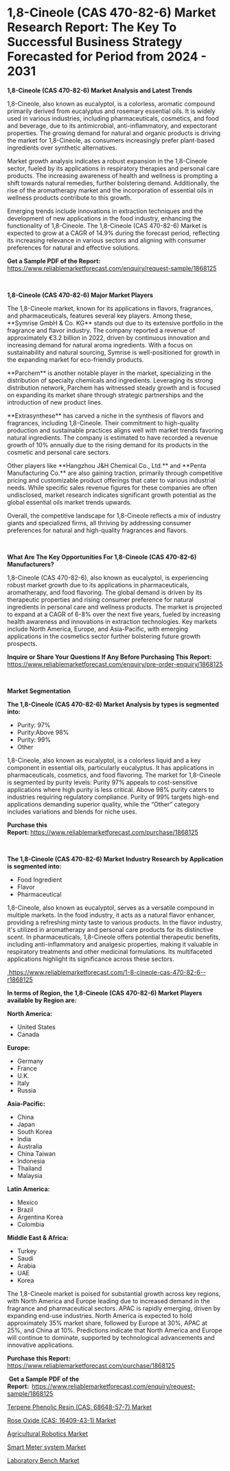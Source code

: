 <p><h1>1,8-Cineole (CAS 470-82-6) Market Research Report: The Key To Successful Business Strategy Forecasted for Period from 2024 - 2031</h1></p><p><strong>1,8-Cineole (CAS 470-82-6) Market Analysis and Latest Trends</strong></p>
<p><p>1,8-Cineole, also known as eucalyptol, is a colorless, aromatic compound primarily derived from eucalyptus and rosemary essential oils. It is widely used in various industries, including pharmaceuticals, cosmetics, and food and beverage, due to its antimicrobial, anti-inflammatory, and expectorant properties. The growing demand for natural and organic products is driving the market for 1,8-Cineole, as consumers increasingly prefer plant-based ingredients over synthetic alternatives.</p><p>Market growth analysis indicates a robust expansion in the 1,8-Cineole sector, fueled by its applications in respiratory therapies and personal care products. The increasing awareness of health and wellness is prompting a shift towards natural remedies, further bolstering demand. Additionally, the rise of the aromatherapy market and the incorporation of essential oils in wellness products contribute to this growth.</p><p>Emerging trends include innovations in extraction techniques and the development of new applications in the food industry, enhancing the functionality of 1,8-Cineole. The 1,8-Cineole (CAS 470-82-6) Market is expected to grow at a CAGR of 14.9% during the forecast period, reflecting its increasing relevance in various sectors and aligning with consumer preferences for natural and effective solutions.</p></p>
<p><strong>Get a Sample PDF of the Report:&nbsp;</strong> <a href="https://www.reliablemarketforecast.com/enquiry/request-sample/1868125?utm_campaign=1398&utm_medium=2&utm_source=Github&utm_content=ia&utm_term=21102024&utm_id=18-cineole-cas-470-82-6">https://www.reliablemarketforecast.com/enquiry/request-sample/1868125</a></p>
<p>&nbsp;</p>
<p><strong>1,8-Cineole (CAS 470-82-6) Major Market Players</strong></p>
<p><p>The 1,8-Cineole market, known for its applications in flavors, fragrances, and pharmaceuticals, features several key players. Among these, **Symrise GmbH & Co. KG** stands out due to its extensive portfolio in the fragrance and flavor industry. The company reported a revenue of approximately €3.2 billion in 2022, driven by continuous innovation and increasing demand for natural aroma ingredients. With a focus on sustainability and natural sourcing, Symrise is well-positioned for growth in the expanding market for eco-friendly products.</p><p>**Parchem** is another notable player in the market, specializing in the distribution of specialty chemicals and ingredients. Leveraging its strong distribution network, Parchem has witnessed steady growth and is focused on expanding its market share through strategic partnerships and the introduction of new product lines.</p><p>**Extrasynthese** has carved a niche in the synthesis of flavors and fragrances, including 1,8-Cineole. Their commitment to high-quality production and sustainable practices aligns well with market trends favoring natural ingredients. The company is estimated to have recorded a revenue growth of 10% annually due to the rising demand for its products in the cosmetic and personal care sectors.</p><p>Other players like **Hangzhou J&H Chemical Co., Ltd.** and **Penta Manufacturing Co.** are also gaining traction, primarily through competitive pricing and customizable product offerings that cater to various industrial needs. While specific sales revenue figures for these companies are often undisclosed, market research indicates significant growth potential as the global essential oils market trends upwards.</p><p>Overall, the competitive landscape for 1,8-Cineole reflects a mix of industry giants and specialized firms, all thriving by addressing consumer preferences for natural and high-quality fragrances and flavors.</p></p>
<p>&nbsp;</p>
<p><strong>What Are The Key Opportunities For 1,8-Cineole (CAS 470-82-6) Manufacturers?</strong></p>
<p><p>1,8-Cineole (CAS 470-82-6), also known as eucalyptol, is experiencing robust market growth due to its applications in pharmaceuticals, aromatherapy, and food flavoring. The global demand is driven by its therapeutic properties and rising consumer preference for natural ingredients in personal care and wellness products. The market is projected to expand at a CAGR of 6-8% over the next five years, fueled by increasing health awareness and innovations in extraction technologies. Key markets include North America, Europe, and Asia-Pacific, with emerging applications in the cosmetics sector further bolstering future growth prospects.</p></p>
<p><strong>Inquire or Share Your Questions If Any Before Purchasing This Report:</strong> <a href="https://www.reliablemarketforecast.com/enquiry/pre-order-enquiry/1868125?utm_campaign=1398&utm_medium=2&utm_source=Github&utm_content=ia&utm_term=21102024&utm_id=18-cineole-cas-470-82-6">https://www.reliablemarketforecast.com/enquiry/pre-order-enquiry/1868125</a></p>
<p>&nbsp;</p>
<p><strong>Market Segmentation</strong></p>
<p><strong>The 1,8-Cineole (CAS 470-82-6) Market Analysis by types is segmented into:</strong></p>
<p><ul><li>Purity: 97%</li><li>Purity:Above 98%</li><li>Purity: 99%</li><li>Other</li></ul></p>
<p><p>1,8-Cineole, also known as eucalyptol, is a colorless liquid and a key component in essential oils, particularly eucalyptus. It has applications in pharmaceuticals, cosmetics, and food flavoring. The market for 1,8-Cineole is segmented by purity levels: Purity 97% appeals to cost-sensitive applications where high purity is less critical. Above 98% purity caters to industries requiring regulatory compliance. Purity of 99% targets high-end applications demanding superior quality, while the “Other” category includes variations and blends for niche uses.</p></p>
<p><strong>Purchase this Report:&nbsp;</strong><a href="https://www.reliablemarketforecast.com/purchase/1868125?utm_campaign=1398&utm_medium=2&utm_source=Github&utm_content=ia&utm_term=21102024&utm_id=18-cineole-cas-470-82-6">https://www.reliablemarketforecast.com/purchase/1868125</a></p>
<p>&nbsp;</p>
<p><strong>The 1,8-Cineole (CAS 470-82-6) Market Industry Research by Application is segmented into:</strong></p>
<p><ul><li>Food Ingredient</li><li>Flavor</li><li>Pharmaceutical</li></ul></p>
<p><p>1,8-Cineole, also known as eucalyptol, serves as a versatile compound in multiple markets. In the food industry, it acts as a natural flavor enhancer, providing a refreshing minty taste to various products. In the flavor industry, it's utilized in aromatherapy and personal care products for its distinctive scent. In pharmaceuticals, 1,8-Cineole offers potential therapeutic benefits, including anti-inflammatory and analgesic properties, making it valuable in respiratory treatments and other medicinal formulations. Its multifaceted applications highlight its significance across these sectors.</p></p>
<p><a href="https://www.reliablemarketforecast.com/1-8-cineole-cas-470-82-6--r1868125?utm_campaign=1398&utm_medium=2&utm_source=Github&utm_content=ia&utm_term=21102024&utm_id=18-cineole-cas-470-82-6">&nbsp;https://www.reliablemarketforecast.com/1-8-cineole-cas-470-82-6--r1868125</a></p>
<p><strong>In terms of Region, the 1,8-Cineole (CAS 470-82-6) Market Players available by Region are:</strong></p>
<p>
    <p> <strong> North America: </strong>
        <ul>
            <li>United States</li>
            <li>Canada</li>
        </ul>
        </p> 
    <p> <strong> Europe: </strong>
        <ul>
            <li>Germany</li>
            <li>France</li>
            <li>U.K.</li>
            <li>Italy</li>
            <li>Russia</li>
        </ul>
        </p> 
    <p> <strong> Asia-Pacific: </strong>
        <ul>
            <li>China</li>
            <li>Japan</li>
            <li>South Korea</li>
            <li>India</li>
            <li>Australia</li>
            <li>China Taiwan</li>
            <li>Indonesia</li>
            <li>Thailand</li>
            <li>Malaysia</li>
        </ul>
        </p> 
    <p> <strong> Latin America: </strong>
        <ul>
            <li>Mexico</li>
            <li>Brazil</li>
            <li>Argentina Korea</li>
            <li>Colombia</li>
        </ul>
        </p> 
    <p> <strong> Middle East & Africa: </strong>
        <ul>
            <li>Turkey</li>
            <li>Saudi</li>
            <li>Arabia</li>
            <li>UAE</li>
            <li>Korea</li>
        </ul>
    </p>
    </p>
<p><p>The 1,8-Cineole market is poised for substantial growth across key regions, with North America and Europe leading due to increased demand in the fragrance and pharmaceutical sectors. APAC is rapidly emerging, driven by expanding end-use industries. North America is expected to hold approximately 35% market share, followed by Europe at 30%, APAC at 25%, and China at 10%. Predictions indicate that North America and Europe will continue to dominate, supported by technological advancements and innovative applications.</p></p>
<p><strong>Purchase this Report: </strong><a href="https://www.reliablemarketforecast.com/purchase/1868125?utm_campaign=1398&utm_medium=2&utm_source=Github&utm_content=ia&utm_term=21102024&utm_id=18-cineole-cas-470-82-6">https://www.reliablemarketforecast.com/purchase/1868125</a></p>
<p>&nbsp;<strong>Get a Sample PDF of the Report:&nbsp;&nbsp;</strong><a href="https://www.reliablemarketforecast.com/enquiry/request-sample/1868125?utm_campaign=1398&utm_medium=2&utm_source=Github&utm_content=ia&utm_term=21102024&utm_id=18-cineole-cas-470-82-6">https://www.reliablemarketforecast.com/enquiry/request-sample/1868125</a></p>
<p><strong></strong></p>
<p><p><a href="https://github.com/fletaw9bs/Market-Research-Report-List-1/blob/main/terpene-phenolic-resin-cas-68648-57-7-market.md?utm_campaign=1398&utm_medium=2&utm_source=Github&utm_content=ia&utm_term=21102024&utm_id=18-cineole-cas-470-82-6">Terpene Phenolic Resin (CAS: 68648-57-7) Market</a></p><p><a href="https://github.com/mharielmesa/Market-Research-Report-List-5/blob/main/rose-oxide-cas-16409-43-1-market.md?utm_campaign=1398&utm_medium=2&utm_source=Github&utm_content=ia&utm_term=21102024&utm_id=18-cineole-cas-470-82-6">Rose Oxide (CAS: 16409-43-1) Market</a></p><p><a href="https://issuu.com/reportprime-2/docs/agricultural-robotics-market-size-2_8f3b5d0c0476d1?utm_campaign=1398&utm_medium=2&utm_source=Github&utm_content=ia&utm_term=21102024&utm_id=18-cineole-cas-470-82-6">Agricultural Robotics Market</a></p><p><a href="https://issuu.com/reportprime-2/docs/smart-meter-system-market-size-2030_75f74696f8ea56?utm_campaign=1398&utm_medium=2&utm_source=Github&utm_content=ia&utm_term=21102024&utm_id=18-cineole-cas-470-82-6">Smart Meter system Market</a></p><p><a href="https://www.linkedin.com/pulse/laboratory-bench-market-research-report-exploring-size-revenue-je2ye?utm_campaign=1398&utm_medium=2&utm_source=Github&utm_content=ia&utm_term=21102024&utm_id=18-cineole-cas-470-82-6">Laboratory Bench Market</a></p></p>